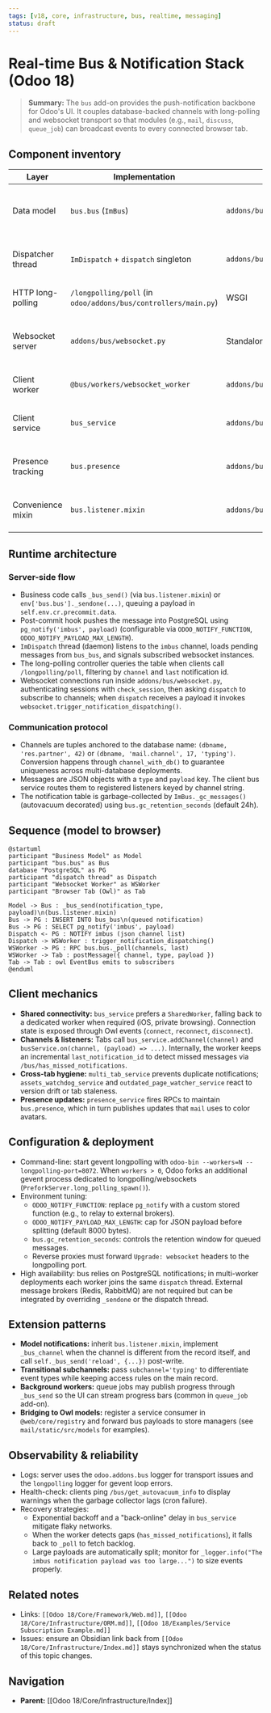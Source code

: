 ```yaml
---
tags: [v18, core, infrastructure, bus, realtime, messaging]
status: draft
---
```

# Real-time Bus & Notification Stack (Odoo 18)

> **Summary:** The `bus` add-on provides the push-notification backbone for Odoo's UI. It couples database-backed channels with long-polling and websocket transport so that modules (e.g., `mail`, `discuss`, `queue_job`) can broadcast events to every connected browser tab.

## Component inventory
| Layer | Implementation | Location | Responsibilities |
|-------|----------------|----------|------------------|
| Data model | `bus.bus` (`ImBus`) | `addons/bus/models/bus.py` | Persists notifications until delivery; handles pre/post-commit hooks and PostgreSQL `NOTIFY` integration. |
| Dispatcher thread | `ImDispatch` + `dispatch` singleton | `addons/bus/models/bus.py` | Listens to `LISTEN imbus` and fans out notifications to subscribed websockets. |
| HTTP long-polling | `/longpolling/poll` (in `odoo/addons/bus/controllers/main.py`) | WSGI | REST fallback for clients that cannot use websockets. |
| Websocket server | `addons/bus/websocket.py` | Standalone gevent app | Manages websocket lifecycle, authentication, and dispatch to tabs; shares `dispatch` with long-polling. |
| Client worker | `@bus/workers/websocket_worker` | `addons/bus/static/src/workers` | SharedWorker coordinating a single websocket per browser. |
| Client service | `bus_service` | `addons/bus/static/src/services/bus_service.js` | Owl service wrapping worker events, reconnect logic, channel subscription API. |
| Presence tracking | `bus.presence` | `addons/bus/models/bus_presence.py` | Maintains user status (online/away/offline), episodes triggered during polls. |
| Convenience mixin | `bus.listener.mixin` | `addons/bus/models/bus_listener_mixin.py` | Simplifies publishing model-scoped notifications (`record._bus_send(...)`). |

## Runtime architecture
### Server-side flow
- Business code calls `_bus_send()` (via `bus.listener.mixin`) or `env['bus.bus']._sendone(...)`, queuing a payload in `self.env.cr.precommit.data`.
- Post-commit hook pushes the message into PostgreSQL using `pg_notify('imbus', payload)` (configurable via `ODOO_NOTIFY_FUNCTION`, `ODOO_NOTIFY_PAYLOAD_MAX_LENGTH`).
- `ImDispatch` thread (daemon) listens to the `imbus` channel, loads pending messages from `bus_bus`, and signals subscribed websocket instances.
- The long-polling controller queries the table when clients call `/longpolling/poll`, filtering by `channel` and `last` notification id.
- Websocket connections run inside `addons/bus/websocket.py`, authenticating sessions with `check_session`, then asking `dispatch` to subscribe to channels; when `dispatch` receives a payload it invokes `websocket.trigger_notification_dispatching()`.

### Communication protocol
- Channels are tuples anchored to the database name: `(dbname, 'res.partner', 42)` or `(dbname, 'mail.channel', 17, 'typing')`. Conversion happens through `channel_with_db()` to guarantee uniqueness across multi-database deployments.
- Messages are JSON objects with a `type` and `payload` key. The client bus service routes them to registered listeners keyed by channel string.
- The notification table is garbage-collected by `ImBus._gc_messages()` (autovacuum decorated) using `bus.gc_retention_seconds` (default 24h).

## Sequence (model to browser)
```plantuml
@startuml
participant "Business Model" as Model
participant "bus.bus" as Bus
database "PostgreSQL" as PG
participant "dispatch thread" as Dispatch
participant "Websocket Worker" as WSWorker
participant "Browser Tab (Owl)" as Tab

Model -> Bus : _bus_send(notification_type, payload)\n(bus.listener.mixin)
Bus -> PG : INSERT INTO bus_bus\n(queued notification)
Bus -> PG : SELECT pg_notify('imbus', payload)
Dispatch <- PG : NOTIFY imbus (json channel list)
Dispatch -> WSWorker : trigger_notification_dispatching()
WSWorker -> PG : RPC bus.bus._poll(channels, last)
WSWorker -> Tab : postMessage({ channel, type, payload })
Tab -> Tab : owl EventBus emits to subscribers
@enduml
```

## Client mechanics
- **Shared connectivity:** `bus_service` prefers a `SharedWorker`, falling back to a dedicated worker when required (iOS, private browsing). Connection state is exposed through Owl events (`connect`, `reconnect`, `disconnect`).
- **Channels & listeners:** Tabs call `bus_service.addChannel(channel)` and `busService.on(channel, (payload) => ...)`. Internally, the worker keeps an incremental `last_notification_id` to detect missed messages via `/bus/has_missed_notifications`.
- **Cross-tab hygiene:** `multi_tab_service` prevents duplicate notifications; `assets_watchdog_service` and `outdated_page_watcher_service` react to version drift or tab staleness.
- **Presence updates:** `presence_service` fires RPCs to maintain `bus.presence`, which in turn publishes updates that `mail` uses to color avatars.

## Configuration & deployment
- Command-line: start gevent longpolling with `odoo-bin --workers=N --longpolling-port=8072`. When `workers > 0`, Odoo forks an additional gevent process dedicated to longpolling/websockets (`PreforkServer.long_polling_spawn()`).
- Environment tuning:
  - `ODOO_NOTIFY_FUNCTION`: replace `pg_notify` with a custom stored function (e.g., to relay to external brokers).
  - `ODOO_NOTIFY_PAYLOAD_MAX_LENGTH`: cap for JSON payload before splitting (default 8000 bytes).
  - `bus.gc_retention_seconds`: controls the retention window for queued messages.
  - Reverse proxies must forward `Upgrade: websocket` headers to the longpolling port.
- High availability: bus relies on PostgreSQL notifications; in multi-worker deployments each worker joins the same `dispatch` thread. External message brokers (Redis, RabbitMQ) are not required but can be integrated by overriding `_sendone` or the dispatch thread.

## Extension patterns
- **Model notifications:** inherit `bus.listener.mixin`, implement `_bus_channel` when the channel is different from the record itself, and call `self._bus_send('reload', {...})` post-write.
- **Transitional subchannels:** pass `subchannel='typing'` to differentiate event types while keeping access rules on the main record.
- **Background workers:** queue jobs may publish progress through `_bus_send` so the UI can stream progress bars (common in `queue_job` add-on).
- **Bridging to Owl models:** register a service consumer in `@web/core/registry` and forward bus payloads to store managers (see `mail/static/src/models` for examples).

## Observability & reliability
- Logs: server uses the `odoo.addons.bus` logger for transport issues and the `longpolling` logger for gevent loop errors.
- Health-check: clients ping `/bus/get_autovacuum_info` to display warnings when the garbage collector lags (cron failure).
- Recovery strategies:
  - Exponential backoff and a "back-online" delay in `bus_service` mitigate flaky networks.
  - When the worker detects gaps (`has_missed_notifications`), it falls back to `_poll` to fetch backlog.
  - Large payloads are automatically split; monitor for `_logger.info("The imbus notification payload was too large...")` to size events properly.

## Related notes
- Links: `[[Odoo 18/Core/Framework/Web.md]]`, `[[Odoo 18/Core/Infrastructure/ORM.md]]`, `[[Odoo 18/Examples/Service Subscription Example.md]]`
- Issues: ensure an Obsidian link back from `[[Odoo 18/Core/Infrastructure/Index.md]]` stays synchronized when the status of this topic changes.


## Navigation
- **Parent:** [[Odoo 18/Core/Infrastructure/Index]]
